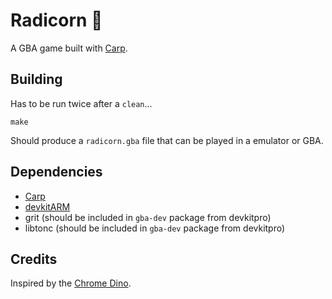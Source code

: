 # Radicorn 🦄

A GBA game built with [Carp](https://github.com/carp-lang/Carp).

## Building

Has to be run twice after a `clean`...

```
make
```

Should produce a `radicorn.gba` file that can be played in a emulator or GBA.

## Dependencies

- [Carp](https://github.com/carp-lang/Carp)
- [devkitARM](https://devkitpro.org/wiki/Getting_Started)
- grit (should be included in `gba-dev` package from devkitpro)
- libtonc (should be included in `gba-dev` package from devkitpro)

## Credits

Inspired by the [Chrome Dino](https://en.wikipedia.org/wiki/Dinosaur_Game).
